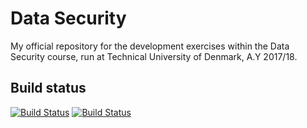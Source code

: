# Data Security
My official repository for the development exercises within the Data Security course, run at Technical University of Denmark, A.Y 2017/18.

## Build status
[![Build Status](https://travis-ci.org/rickystream94/data_security.svg?branch=master)](https://travis-ci.org/rickystream94/data_security)
[![Build Status](https://travis-ci.org/rickystream94/data_security.svg?branch=develop)](https://travis-ci.org/rickystream94/data_security)
